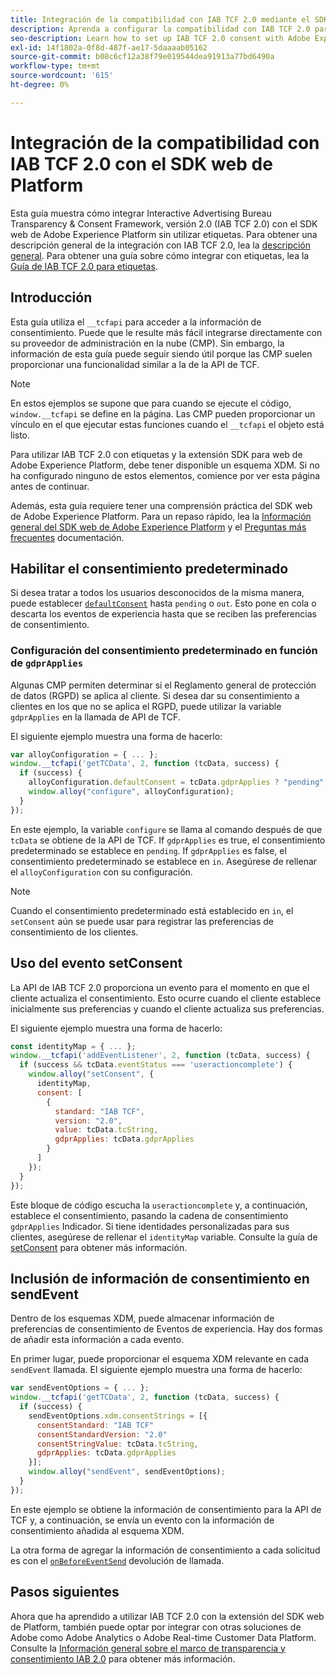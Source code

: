 ```yaml
---
title: Integración de la compatibilidad con IAB TCF 2.0 mediante el SDK web de Adobe Experience Platform
description: Aprenda a configurar la compatibilidad con IAB TCF 2.0 para su sitio web sin utilizar etiquetas.
seo-description: Learn how to set up IAB TCF 2.0 consent with Adobe Experience Platform Web SDK
exl-id: 14f1802a-0f8d-487f-ae17-5daaaab05162
source-git-commit: b08c6cf12a38f79e019544dea91913a77bd6490a
workflow-type: tm+mt
source-wordcount: '615'
ht-degree: 0%

---
```


# Integración de la compatibilidad con IAB TCF 2.0 con el SDK web de Platform

Esta guía muestra cómo integrar Interactive Advertising Bureau Transparency &amp; Consent Framework, versión 2.0 (IAB TCF 2.0) con el SDK web de Adobe Experience Platform sin utilizar etiquetas. Para obtener una descripción general de la integración con IAB TCF 2.0, lea la [descripción general](./overview.md). Para obtener una guía sobre cómo integrar con etiquetas, lea la [Guía de IAB TCF 2.0 para etiquetas](./with-tags.md).

## Introducción

Esta guía utiliza el `__tcfapi` para acceder a la información de consentimiento. Puede que le resulte más fácil integrarse directamente con su proveedor de administración en la nube (CMP). Sin embargo, la información de esta guía puede seguir siendo útil porque las CMP suelen proporcionar una funcionalidad similar a la de la API de TCF.

>[!NOTE]
>
>En estos ejemplos se supone que para cuando se ejecute el código, `window.__tcfapi` se define en la página. Las CMP pueden proporcionar un vínculo en el que ejecutar estas funciones cuando el `__tcfapi` el objeto está listo.

Para utilizar IAB TCF 2.0 con etiquetas y la extensión SDK para web de Adobe Experience Platform, debe tener disponible un esquema XDM. Si no ha configurado ninguno de estos elementos, comience por ver esta página antes de continuar.

Además, esta guía requiere tener una comprensión práctica del SDK web de Adobe Experience Platform. Para un repaso rápido, lea la [Información general del SDK web de Adobe Experience Platform](../../home.md) y el [Preguntas más frecuentes](../../faq.md) documentación.

## Habilitar el consentimiento predeterminado

Si desea tratar a todos los usuarios desconocidos de la misma manera, puede establecer [`defaultConsent`](/help/web-sdk/commands/configure/defaultconsent.md) hasta `pending` o `out`. Esto pone en cola o descarta los eventos de experiencia hasta que se reciben las preferencias de consentimiento.

### Configuración del consentimiento predeterminado en función de `gdprApplies`

Algunas CMP permiten determinar si el Reglamento general de protección de datos (RGPD) se aplica al cliente. Si desea dar su consentimiento a clientes en los que no se aplica el RGPD, puede utilizar la variable `gdprApplies` en la llamada de API de TCF.

El siguiente ejemplo muestra una forma de hacerlo:

```javascript
var alloyConfiguration = { ... };
window.__tcfapi('getTCData', 2, function (tcData, success) {
  if (success) {
    alloyConfiguration.defaultConsent = tcData.gdprApplies ? "pending" : "in";
    window.alloy("configure", alloyConfiguration);
  }
});
```

En este ejemplo, la variable `configure` se llama al comando después de que `tcData` se obtiene de la API de TCF. If `gdprApplies` es true, el consentimiento predeterminado se establece en `pending`. If `gdprApplies` es false, el consentimiento predeterminado se establece en `in`. Asegúrese de rellenar el `alloyConfiguration` con su configuración.

>[!NOTE]
>
>Cuando el consentimiento predeterminado está establecido en `in`, el `setConsent` aún se puede usar para registrar las preferencias de consentimiento de los clientes.

## Uso del evento setConsent

La API de IAB TCF 2.0 proporciona un evento para el momento en que el cliente actualiza el consentimiento. Esto ocurre cuando el cliente establece inicialmente sus preferencias y cuando el cliente actualiza sus preferencias.

El siguiente ejemplo muestra una forma de hacerlo:

```javascript
const identityMap = { ... };
window.__tcfapi('addEventListener', 2, function (tcData, success) {
  if (success && tcData.eventStatus === 'useractioncomplete') {
    window.alloy("setConsent", {
      identityMap,
      consent: [
        {
          standard: "IAB TCF",
          version: "2.0",
          value: tcData.tcString,
          gdprApplies: tcData.gdprApplies
        }
      ]
    });
  }
});
```

Este bloque de código escucha la `useractioncomplete` y, a continuación, establece el consentimiento, pasando la cadena de consentimiento `gdprApplies` Indicador. Si tiene identidades personalizadas para sus clientes, asegúrese de rellenar el `identityMap` variable. Consulte la guía de [setConsent](../../../web-sdk/commands/setconsent.md) para obtener más información.

## Inclusión de información de consentimiento en sendEvent

Dentro de los esquemas XDM, puede almacenar información de preferencias de consentimiento de Eventos de experiencia. Hay dos formas de añadir esta información a cada evento.

En primer lugar, puede proporcionar el esquema XDM relevante en cada `sendEvent` llamada. El siguiente ejemplo muestra una forma de hacerlo:

```javascript
var sendEventOptions = { ... };
window.__tcfapi('getTCData', 2, function (tcData, success) {
  if (success) {
    sendEventOptions.xdm.consentStrings = [{
      consentStandard: "IAB TCF"
      consentStandardVersion: "2.0"
      consentStringValue: tcData.tcString,
      gdprApplies: tcData.gdprApplies
    }];
    window.alloy("sendEvent", sendEventOptions);
  }
});
```

En este ejemplo se obtiene la información de consentimiento para la API de TCF y, a continuación, se envía un evento con la información de consentimiento añadida al esquema XDM.

La otra forma de agregar la información de consentimiento a cada solicitud es con el [`onBeforeEventSend`](/help/web-sdk/commands/configure/onbeforeeventsend.md) devolución de llamada.

## Pasos siguientes

Ahora que ha aprendido a utilizar IAB TCF 2.0 con la extensión del SDK web de Platform, también puede optar por integrar con otras soluciones de Adobe como Adobe Analytics o Adobe Real-time Customer Data Platform. Consulte la [Información general sobre el marco de transparencia y consentimiento IAB 2.0](./overview.md) para obtener más información.
